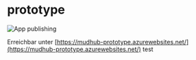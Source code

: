 # prototype

![App publishing](https://github.com/MUDHub/prototype/workflows/App%20publishing/badge.svg?branch=master)

Erreichbar unter [https://mudhub-prototype.azurewebsites.net/](https://mudhub-prototype.azurewebsites.net/)
test
